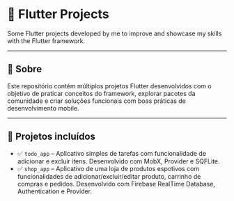 # 📱 Flutter Projects

Some Flutter projects developed by me to improve and showcase my skills with the Flutter framework.

---

## 🚀 Sobre

Este repositório contém múltiplos projetos Flutter desenvolvidos com o objetivo de praticar conceitos do framework, explorar pacotes da comunidade e criar soluções funcionais com boas práticas de desenvolvimento mobile.

---

## 🧪 Projetos incluídos

- ✅ `todo_app` – Aplicativo simples de tarefas com funcionalidade de adicionar e excluir itens. Desenvolvido com MobX, Provider e SQFLite.
- ✅ `shop_app` – Aplicativo de uma loja de produtos espotivos com funcionalidades de adicionar/excluir/editar produto, carrinho de compras e pedidos. Desenvolvido com Firebase RealTime Database, Authentication e Provider.
